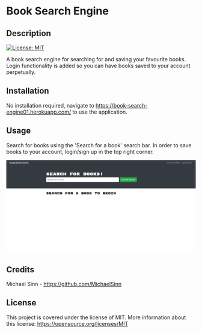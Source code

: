 # Book Search Engine

## Description

[![License: MIT](https://img.shields.io/badge/License-MIT-yellow.svg)](https://opensource.org/licenses/MIT)

A book search engine for searching for and saving your favourite books. Login functionality is added so you can have books saved to your account perpetually.

## Installation

No installation required, navigate to https://book-search-engine01.herokuapp.com/ to use the application.

## Usage

Search for books using the 'Search for a book' search bar. In order to save books to your account, login/sign up in the top right corner.

![alt text](assets/screenshot.png)

## Credits

Michael Sinn - https://github.com/MichaelSinn

## License

This project is covered under the license of MIT. More information about this
license: https://opensource.org/licenses/MIT
